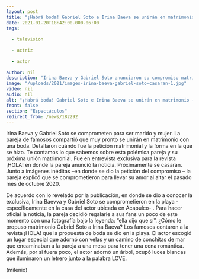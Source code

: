 ```yaml
---
layout: post
title: "¡Habrá boda! Gabriel Soto e Irina Baeva se unirán en matrimonio -  ella dijo que sí"
date: 2021-01-20T18:42:00.000-06:00
tags:
  
  - television
  
  - actriz
  
  - actor
  
author: nil
description: "Irina Baeva y Gabriel Soto anunciaron su compromiso matrimonial. ¿Cuándo se casarán? ¿En dónde se celebrará la boda? Te contamos lo que sabemos sobre eta noticia que le está dando la vuelta a las rede sociales. "
image: "/uploads/2021/images-irina-baeva-gabriel-soto-casaran-1.jpg"
video: nil
audio: nil
alt: "¡Habrá boda! Gabriel Soto e Irina Baeva se unirán en matrimonio -  ella dijo que sí"
front: false
section: "Espectáculos"
redirect_from: /news/182292
---
```


Irina Baeva y Gabriel Soto se comprometen para ser marido y mujer. La pareja de famosos compartió que muy pronto se unirán en matrimonio con una boda. Detallaron cuándo fue la petición matrimonial y la forma en la que se hizo. Te contamos lo que sabemos sobre esta polémica pareja y su próxima unión matrimonial. Fue en entrevista exclusiva para la revista ¡HOLA! en donde la pareja anunció la noticia. Próximamente se casarán. Junto a imágenes inéditas –en donde se dio la petición del compromiso – la pareja explicó que se comprometieron para llevar su amor al altar el pasado mes de octubre 2020.

De acuerdo con lo revelado por la publicación, en donde se dio a conocer la exclusiva, Irina Baevva y Gabriel Soto se comprometieron en la playa -específicamente en la casa del actor ubicada en Acapulco- . Para hacer oficial la noticia, la pareja decidió regalarle a sus fans un poco de este momento con una fotografía bajo la leyenda: “ella dijo que sí”. 
¿Cómo le propuso matrimonio Gabriel Soto a Irina Baeva? Los famosos contaron a la revista ¡HOLA! que la propuesta de boda se dio en la playa. El actor escogió un lugar especial que adornó con velas y un camino de conchitas de mar que encaminaban a la pareja a una mesa para tener una cena romántica. Además, por si fuera poco, el actor adornó un árbol, ocupó luces blancas que iluminaron un letrero junto a la palabra LOVE. 

(milenio)
